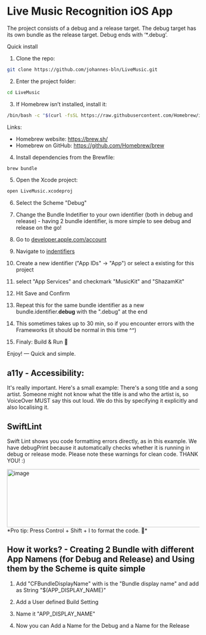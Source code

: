 # Live Music Recognition iOS App

The project consists of a debug and a release target. The debug target has its own bundle as the release target. Debug ends with ‘*.debug’.

Quick install

1. Clone the repo:

```zsh
git clone https://github.com/johannes-bln/LiveMusic.git
```

2. Enter the project folder:

```zsh
cd LiveMusic
```

3. If Homebrew isn’t installed, install it:

```zsh
/bin/bash -c "$(curl -fsSL https://raw.githubusercontent.com/Homebrew/install/HEAD/install.sh)"
```

Links:

- Homebrew website: https://brew.sh/
- Homebrew on GitHub: https://github.com/Homebrew/brew

4. Install dependencies from the Brewfile:

```zsh
brew bundle
```

5. Open the Xcode project:

```zsh
open LiveMusic.xcodeproj
```

6. Select the Scheme "Debug"

7. Change the Bundle Indetifier to your own identifier (both in debug and release) - having 2 bundle identifier, is more simple to see debug and release on the go!

8. Go to [developer.apple.com/account ](https://developer.apple.com/account)

8. Navigate to [indentifiers ](https://developer.apple.com/account/resources/identifiers/list) 

9. Create a new identifier ("App IDs" -> "App") or select a existing for this project

10. select "App Services" and checkmark "MusicKit" and "ShazamKit" 

11. Hit Save and Confirm

12. Repeat this for the same bundle identifier as a new bundle.identifier.**debug** with the ".debug" at the end

13. This sometimes takes up to 30 min, so if you encounter errors with the Frameworks (it should be normal in this time ^^)

14. Finaly: Build & Run 🔨

Enjoy! — Quick and simple.

## a11y - Accessibility:
It's really important. Here's a small example:
There's a song title and a song artist. Someone might not know what the title is and who the artist is, so VoiceOver MUST say this out loud. We do this by specifying it explicitly and also localising it.

## SwiftLint
Swift Lint shows you code formatting errors directly, as in this example. We have debugPrint because it automatically checks whether it is running in debug or release mode. Please note these warnings for clean code. THANK YOU! :)

<img width="1881" height="152" alt="image" src="https://github.com/user-attachments/assets/b4b5a57a-870e-41c9-b88e-53562d3d8fa6" />
*Pro tip: Press Control + Shift + I to format the code. 🙂*


## How it works? - Creating 2 Bundle with different App Namens (for Debug and Release) and Using them by the Scheme is quite simple

1. Add "CFBundleDisplayName" with is the "Bundle display name" and add as String "$(APP_DISPLAY_NAME)" 

2. Add a User defined Build Setting 

3. Name it "APP_DISPLAY_NAME"

4. Now you can Add a Name for the Debug and a Name for the Release